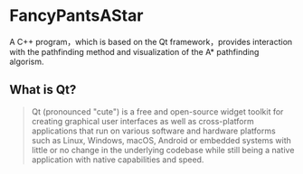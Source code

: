 # FancyPantsAStar
A C++ program，which is based on the Qt framework，provides interaction with the pathfinding method and visualization of the A* pathfinding algorism.

## What is Qt?
>Qt (pronounced "cute") is a free and open-source widget toolkit for creating graphical user interfaces as well as cross-platform applications that run on various software and hardware platforms such as Linux, Windows, macOS, Android or embedded systems with little or no change in the underlying codebase while still being a native application with native capabilities and speed.
